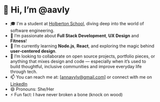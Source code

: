 # 👋 Hi, I’m @aavly  
- 🎓 I'm a student at [Holberton School](https://www.holbertonschool.com/), diving deep into the world of software engineering.  
- 👀 I’m passionate about **Full Stack Development**, **UX Design** and **Fitness**!
- 🌱 I’m currently learning **Node.js**, **React**, and exploring the magic behind **user-centered design**.  
- 💞️ I’m looking to collaborate on open source projects, portfolio pieces, or anything that mixes design and code — especially when it’s used to build thoughtful, inclusive communities and improve everyday life through tech.  
- 📫 You can reach me at: [annavyly@gmail.com] or connect with me on [LinkedIn](www.linkedin.com/in/anna-ly-410800241)  
- 😄 Pronouns: She/Her  
- ⚡ Fun fact: I have never broken a bone (knock on wood)

